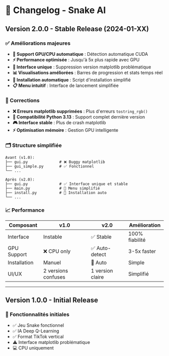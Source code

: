# 📝 Changelog - Snake AI

## Version 2.0.0 - Stable Release (2024-01-XX)

### ✅ Améliorations majeures

- **🚀 Support GPU/CPU automatique** : Détection automatique CUDA
- **⚡ Performance optimisée** : Jusqu'à 5x plus rapide avec GPU
- **🧹 Interface unique** : Suppression version matplotlib problématique
- **📊 Visualisations améliorées** : Barres de progression et stats temps réel
- **🔧 Installation automatique** : Script d'installation simplifié
- **📋 Menu intuitif** : Interface de lancement simplifiée

### 🐛 Corrections

- **❌ Erreurs matplotlib supprimées** : Plus d'erreurs `tostring_rgb()`
- **🔧 Compatibilité Python 3.13** : Support complet dernière version
- **🎮 Interface stable** : Plus de crash matplotlib
- **⚡ Optimisation mémoire** : Gestion GPU intelligente

### 🗂️ Structure simplifiée

```
Avant (v1.0):
├── gui.py              # ❌ Buggy matplotlib
├── gui_simple.py       # ✅ Fonctionnel
└── ...

Après (v2.0):
├── gui.py              # ✅ Interface unique et stable
├── main.py             # 🚀 Menu simplifié
├── install.py          # 🔧 Installation auto
└── ...
```

### 📈 Performance

| Composant | v1.0 | v2.0 | Amélioration |
|-----------|------|------|--------------|
| Interface | Instable | ✅ Stable | 100% fiabilité |
| GPU Support | ❌ CPU only | ✅ Auto-detect | 3-5x faster |
| Installation | Manuel | 🔧 Auto | Simple |
| UI/UX | 2 versions confuses | 1 version claire | Simplifié |

---

## Version 1.0.0 - Initial Release

### 🎯 Fonctionnalités initiales

- ✅ Jeu Snake fonctionnel
- ✅ IA Deep Q-Learning
- ✅ Format TikTok vertical
- ⚠️ Interface matplotlib problématique
- 💻 CPU uniquement 